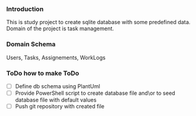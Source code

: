 ### Introduction

This is study project to create sqlite database with some predefined data. Domain of the project is task management. 

### Domain Schema

Users, Tasks, Assignements, WorkLogs

### ToDo how to make ToDo 
- [ ] Define db schema using PlantUml
- [ ] Provide PowerShell script to create database file and\or to seed database file with default values
- [ ] Push git repository with created file